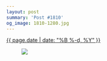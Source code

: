 ```yaml
---
layout: post
summary: 'Post #1810'
og_image: 1810-1280.jpg
---
```


<p>
 <time>
  <a href="/1810">
   {{ page.date | date: "%B %-d, %Y" }}
  </a>
 </time>
 <a href="/1810">
  <figure data-taken="9/23/2023">
   <img sizes="(min-width: 700px) 50vw, calc(100vw - 2rem)" src="{{ site.assets_url }}/1810-640.jpg" srcset="{{ site.assets_url }}/1810-320.jpg 320w, {{ site.assets_url }}/1810-640.jpg 640w, {{ site.assets_url }}/1810-960.jpg 960w, {{ site.assets_url }}/1810-1280.jpg 1280w"/>
  </figure>
 </a>
</p>
